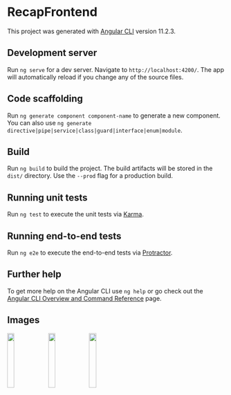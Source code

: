# RecapFrontend

This project was generated with [Angular CLI](https://github.com/angular/angular-cli) version 11.2.3.

## Development server

Run `ng serve` for a dev server. Navigate to `http://localhost:4200/`. The app will automatically reload if you change any of the source files.

## Code scaffolding

Run `ng generate component component-name` to generate a new component. You can also use `ng generate directive|pipe|service|class|guard|interface|enum|module`.

## Build

Run `ng build` to build the project. The build artifacts will be stored in the `dist/` directory. Use the `--prod` flag for a production build.

## Running unit tests

Run `ng test` to execute the unit tests via [Karma](https://karma-runner.github.io).

## Running end-to-end tests

Run `ng e2e` to execute the end-to-end tests via [Protractor](http://www.protractortest.org/).

## Further help

To get more help on the Angular CLI use `ng help` or go check out the [Angular CLI Overview and Command Reference](https://angular.io/cli) page.

## Images
<img src="https://user-images.githubusercontent.com/77413677/113521372-c312e200-95a1-11eb-93b9-694fee360717.png" width="18%"></img>
<img src="https://user-images.githubusercontent.com/77413677/113521377-cd34e080-95a1-11eb-9868-d88852bc1953.png" width="18%"></img>
<img src="https://user-images.githubusercontent.com/77413677/115145711-9e1b7600-a05b-11eb-911e-fe100a46112f.jpg" width="18%"> </img>


